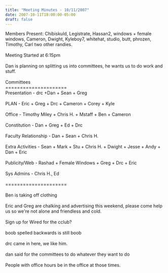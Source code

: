 ```yaml
---
title: "Meeting Minutes - 10/11/2007"
date: 2007-10-11T18:00:00-05:00
draft: false
---
```


Members Present: Chibiskuld, Legistrate, Hassan2, windows + female windows, Cameron, Dwight, Kyleboy7, whitehat, studio, butt, phrozen, Timothy, Carl two other randies.<br />
<br />
Meeting Started at 6:15pm<br />
<br />
Dan is planning on splitting us into committees, he wants us to do work and stuff.<br />
<br />
Committees<br />
=====================<br />
Presentation - drc +Dan + Sean + Greg<br />
<br />
PLAN - Eric + Greg + Drc + Cameron + Corey + Kyle<br />
<br />
Office - Timothy Miley + Chris H. + Mstaff + Ben + Cameron<br />
<br />
Constitution - Dan + Greg + Ed + Drc<br />
<br />
Faculty Relationship - Dan + Sean + Chris H.<br />
<br />
Extra Activities - Sean + Mark + Stu + Chris H. + Dwight + Jesse + Andy + Dan + Eric<br />
<br />
Publicity/Web - Rashad + Female Windows + Greg + Drc + Eric<br />
<br />
Sys Admins - Chris H., Ed<br />
<br />
=====================<br />
<br />
Ben is taking off clothing<br />
<br />
Eric and Greg are chalking and advertising this weekend, please come help us so we're not alone and friendless and cold.<br />
<br />
Sign up for Wired for the cclub?<br />
<br />
boob spelled backwards is still boob<br />
<br />
drc came in here, we like him.<br />
<br />
dan said for the committees to do whatever they want to do<br />
<br />
People with office hours be in the office at those times.<br />
<br />
<br />
<br />
